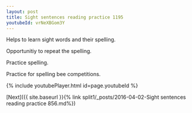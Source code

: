```yaml
---
layout: post
title: Sight sentences reading practice 1195
youtubeId: vrNeXBGom3Y
---
```

 
 
Helps to learn sight words and their spelling.

Opportunitiy to repeat the spelling. 

Practice spelling. 
 
Practice for spelling bee competitions. 
 
{% include youtubePlayer.html id=page.youtubeId %}
 
 

[Next]({{ site.baseurl }}{% link  split1/_posts/2016-04-02-Sight sentences reading practice 856.md%})
 
